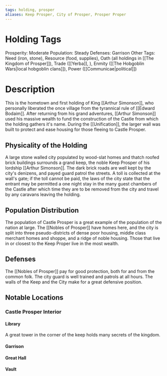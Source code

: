 ```yaml
---
tags: holding, prosper
aliases: Keep Prosper, City of Prosper, Prosper Proper
---
```


# Holding Tags
Prosperity: Moderate 
Population: Steady 
Defenses: Garrison
Other Tags: Need (iron, stone), Resource (food, supplies), Oath (all holdings in [[The Kingdom of Prosper]]), Trade ([[Yerba]], ), Enmity ([[The Hobgoblin Wars|local hobgoblin clans]]), Power ([[Communicae|political]])

# Description
This is the hometown and first holding of King [[Arthur Simonson]], who personally liberated the once village from the tyrannical rule of [[Edward Bodaim]]. After returning from his grand adventures, [[Arthur Simonson]] used his massive wealth to fund the construction of the Castle from which the holding gathers it's name. During the [[Unification]], the larger wall was built to protect and ease housing for those fleeing to Castle Prosper.

## Physicality of the Holding
A large stone walled city populated by wood-slat homes and thatch roofed brick buildings surrounds a grand keep, the noble Keep Prosper of his lordship [[Arthur Simonson]]. The dark brick roads are well kept by the city's denizens, and payed guard patrol the streets. A toll is collected at the wall's gate; if the toll cannot be paid, the laws of the city state that the entrant may be permitted a one night stay in the many guest chambers of the Castle after which time they are to be removed from the city and travel by any caravans leaving the holding.

## Population Distribution
The population of Castle Prosper is a great example of the population of the nation at large. The [[Nobles of Prosper]] have homes here, and the city is split into three pseudo-districts of dense poor housing, middle class merchant homes and shoppe, and a ridge of noble housing. Those that live in or closest to the Keep Proper live in the most wealth.

## Defenses
The [[Nobles of Prosper]] pay for good protection, both for and from the common folk. The city guard is well trained and patrols at all hours. The walls of the Keep and the City make for a great defensive position.

## Notable Locations
### Castle Prosper Interior
#### Library
A great tower in the corner of the keep holds many secrets of the kingdom.
#### Garrison
#### Great Hall
#### Vault